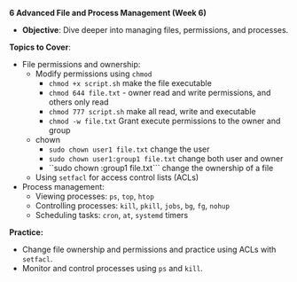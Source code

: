 **6 Advanced File and Process Management (Week 6)**

* **Objective**: Dive deeper into managing files, permissions, and processes.

**Topics to Cover**:

* File permissions and ownership:
    * Modify permissions using ```chmod```
        * ```chmod +x script.sh``` make the file executable
        * ```chmod 644 file.txt``` - owner read and write permissions, and others only read
        * ```chmod 777 script.sh``` make all read, write and executable
        * ```chmod -w file.txt``` Grant execute permissions to the owner and group
    * chown
        * ```sudo chown user1 file.txt``` change the user
        * ```sudo chown user1:group1 file.txt``` change both user and owner
        * ``sudo chown :group1 file.txt``` change the ownership of a file
    * Using ```setfacl``` for access control lists (ACLs)
* Process management:
    * Viewing processes: ```ps```, ```top```, ```htop```
    * Controlling processes: ```kill```, ```pkill```, ```jobs```, ```bg```, ```fg```, ```nohup```
    * Scheduling tasks: ```cron```, ```at```, ```systemd``` timers

**Practice:**

* Change file ownership and permissions and practice using ACLs with ```setfacl```.
* Monitor and control processes using ```ps``` and ```kill```.

